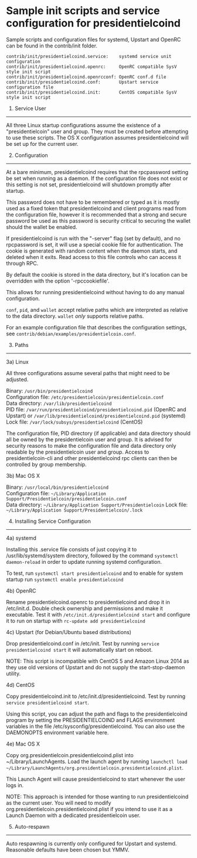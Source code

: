 Sample init scripts and service configuration for presidentielcoind
==========================================================

Sample scripts and configuration files for systemd, Upstart and OpenRC
can be found in the contrib/init folder.

    contrib/init/presidentielcoind.service:    systemd service unit configuration
    contrib/init/presidentielcoind.openrc:     OpenRC compatible SysV style init script
    contrib/init/presidentielcoind.openrcconf: OpenRC conf.d file
    contrib/init/presidentielcoind.conf:       Upstart service configuration file
    contrib/init/presidentielcoind.init:       CentOS compatible SysV style init script

1. Service User
---------------------------------

All three Linux startup configurations assume the existence of a "presidentielcoin" user
and group.  They must be created before attempting to use these scripts.
The OS X configuration assumes presidentielcoind will be set up for the current user.

2. Configuration
---------------------------------

At a bare minimum, presidentielcoind requires that the rpcpassword setting be set
when running as a daemon.  If the configuration file does not exist or this
setting is not set, presidentielcoind will shutdown promptly after startup.

This password does not have to be remembered or typed as it is mostly used
as a fixed token that presidentielcoind and client programs read from the configuration
file, however it is recommended that a strong and secure password be used
as this password is security critical to securing the wallet should the
wallet be enabled.

If presidentielcoind is run with the "-server" flag (set by default), and no rpcpassword is set,
it will use a special cookie file for authentication. The cookie is generated with random
content when the daemon starts, and deleted when it exits. Read access to this file
controls who can access it through RPC.

By default the cookie is stored in the data directory, but it's location can be overridden
with the option '-rpccookiefile'.

This allows for running presidentielcoind without having to do any manual configuration.

`conf`, `pid`, and `wallet` accept relative paths which are interpreted as
relative to the data directory. `wallet` *only* supports relative paths.

For an example configuration file that describes the configuration settings,
see `contrib/debian/examples/presidentielcoin.conf`.

3. Paths
---------------------------------

3a) Linux

All three configurations assume several paths that might need to be adjusted.

Binary:              `/usr/bin/presidentielcoind`  
Configuration file:  `/etc/presidentielcoin/presidentielcoin.conf`  
Data directory:      `/var/lib/presidentielcoind`  
PID file:            `/var/run/presidentielcoind/presidentielcoind.pid` (OpenRC and Upstart) or `/var/lib/presidentielcoind/presidentielcoind.pid` (systemd)  
Lock file:           `/var/lock/subsys/presidentielcoind` (CentOS)  

The configuration file, PID directory (if applicable) and data directory
should all be owned by the presidentielcoin user and group.  It is advised for security
reasons to make the configuration file and data directory only readable by the
presidentielcoin user and group.  Access to presidentielcoin-cli and other presidentielcoind rpc clients
can then be controlled by group membership.

3b) Mac OS X

Binary:              `/usr/local/bin/presidentielcoind`  
Configuration file:  `~/Library/Application Support/Presidentielcoin/presidentielcoin.conf`  
Data directory:      `~/Library/Application Support/Presidentielcoin`
Lock file:           `~/Library/Application Support/Presidentielcoin/.lock`

4. Installing Service Configuration
-----------------------------------

4a) systemd

Installing this .service file consists of just copying it to
/usr/lib/systemd/system directory, followed by the command
`systemctl daemon-reload` in order to update running systemd configuration.

To test, run `systemctl start presidentielcoind` and to enable for system startup run
`systemctl enable presidentielcoind`

4b) OpenRC

Rename presidentielcoind.openrc to presidentielcoind and drop it in /etc/init.d.  Double
check ownership and permissions and make it executable.  Test it with
`/etc/init.d/presidentielcoind start` and configure it to run on startup with
`rc-update add presidentielcoind`

4c) Upstart (for Debian/Ubuntu based distributions)

Drop presidentielcoind.conf in /etc/init.  Test by running `service presidentielcoind start`
it will automatically start on reboot.

NOTE: This script is incompatible with CentOS 5 and Amazon Linux 2014 as they
use old versions of Upstart and do not supply the start-stop-daemon utility.

4d) CentOS

Copy presidentielcoind.init to /etc/init.d/presidentielcoind. Test by running `service presidentielcoind start`.

Using this script, you can adjust the path and flags to the presidentielcoind program by
setting the PRESIDENTIELCOIND and FLAGS environment variables in the file
/etc/sysconfig/presidentielcoind. You can also use the DAEMONOPTS environment variable here.

4e) Mac OS X

Copy org.presidentielcoin.presidentielcoind.plist into ~/Library/LaunchAgents. Load the launch agent by
running `launchctl load ~/Library/LaunchAgents/org.presidentielcoin.presidentielcoind.plist`.

This Launch Agent will cause presidentielcoind to start whenever the user logs in.

NOTE: This approach is intended for those wanting to run presidentielcoind as the current user.
You will need to modify org.presidentielcoin.presidentielcoind.plist if you intend to use it as a
Launch Daemon with a dedicated presidentielcoin user.

5. Auto-respawn
-----------------------------------

Auto respawning is currently only configured for Upstart and systemd.
Reasonable defaults have been chosen but YMMV.
